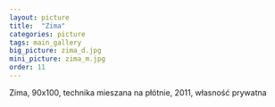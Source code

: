 ```yaml
---
layout: picture
title:  "Zima"
categories: picture
tags: main_gallery
big_picture: zima_d.jpg
mini_picture: zima_m.jpg
order: 11
---
```

Zima, 90x100, technika mieszana na płótnie, 2011, własność prywatna
